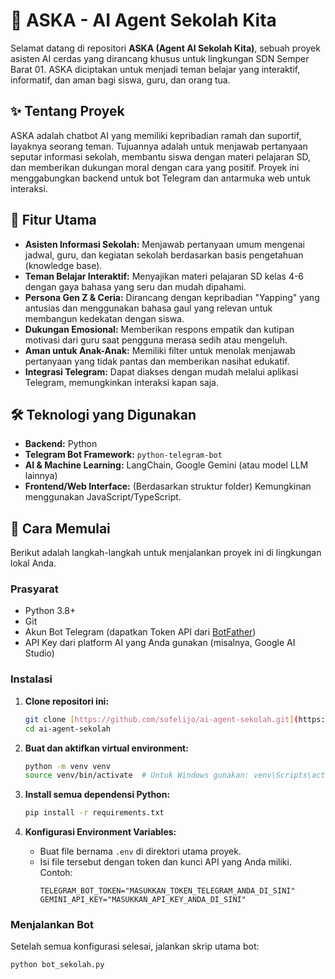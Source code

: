 # 🤖 ASKA - AI Agent Sekolah Kita

Selamat datang di repositori **ASKA (Agent AI Sekolah Kita)**, sebuah proyek asisten AI cerdas yang dirancang khusus untuk lingkungan SDN Semper Barat 01. ASKA diciptakan untuk menjadi teman belajar yang interaktif, informatif, dan aman bagi siswa, guru, dan orang tua.

## ✨ Tentang Proyek

ASKA adalah chatbot AI yang memiliki kepribadian ramah dan suportif, layaknya seorang teman. Tujuannya adalah untuk menjawab pertanyaan seputar informasi sekolah, membantu siswa dengan materi pelajaran SD, dan memberikan dukungan moral dengan cara yang positif. Proyek ini menggabungkan backend untuk bot Telegram dan antarmuka web untuk interaksi.

## 🌟 Fitur Utama

- **Asisten Informasi Sekolah:** Menjawab pertanyaan umum mengenai jadwal, guru, dan kegiatan sekolah berdasarkan basis pengetahuan (knowledge base).
- **Teman Belajar Interaktif:** Menyajikan materi pelajaran SD kelas 4-6 dengan gaya bahasa yang seru dan mudah dipahami.
- **Persona Gen Z & Ceria:** Dirancang dengan kepribadian "Yapping" yang antusias dan menggunakan bahasa gaul yang relevan untuk membangun kedekatan dengan siswa.
- **Dukungan Emosional:** Memberikan respons empatik dan kutipan motivasi dari guru saat pengguna merasa sedih atau mengeluh.
- **Aman untuk Anak-Anak:** Memiliki filter untuk menolak menjawab pertanyaan yang tidak pantas dan memberikan nasihat edukatif.
- **Integrasi Telegram:** Dapat diakses dengan mudah melalui aplikasi Telegram, memungkinkan interaksi kapan saja.

## 🛠️ Teknologi yang Digunakan

- **Backend:** Python
- **Telegram Bot Framework:** `python-telegram-bot`
- **AI & Machine Learning:** LangChain, Google Gemini (atau model LLM lainnya)
- **Frontend/Web Interface:** (Berdasarkan struktur folder) Kemungkinan menggunakan JavaScript/TypeScript.

## 🚀 Cara Memulai

Berikut adalah langkah-langkah untuk menjalankan proyek ini di lingkungan lokal Anda.

### Prasyarat

- Python 3.8+
- Git
- Akun Bot Telegram (dapatkan Token API dari [BotFather](https://core.telegram.org/bots#botfather))
- API Key dari platform AI yang Anda gunakan (misalnya, Google AI Studio)

### Instalasi

1.  **Clone repositori ini:**
    ```bash
    git clone [https://github.com/sofelijo/ai-agent-sekolah.git](https://github.com/sofelijo/ai-agent-sekolah.git)
    cd ai-agent-sekolah
    ```

2.  **Buat dan aktifkan virtual environment:**
    ```bash
    python -m venv venv
    source venv/bin/activate  # Untuk Windows gunakan: venv\Scripts\activate
    ```

3.  **Install semua dependensi Python:**
    ```bash
    pip install -r requirements.txt
    ```

4.  **Konfigurasi Environment Variables:**
    - Buat file bernama `.env` di direktori utama proyek.
    - Isi file tersebut dengan token dan kunci API yang Anda miliki. Contoh:
        ```env
        TELEGRAM_BOT_TOKEN="MASUKKAN_TOKEN_TELEGRAM_ANDA_DI_SINI"
        GEMINI_API_KEY="MASUKKAN_API_KEY_ANDA_DI_SINI"
        ```

### Menjalankan Bot

Setelah semua konfigurasi selesai, jalankan skrip utama bot:

```bash
python bot_sekolah.py